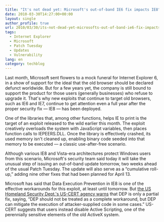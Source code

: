 ```yaml
---
title: "It's not dead yet: Microsoft's out-of-band IE6 fix impacts IE8"
date: 2010-03-30T14:27:00+00:00
layout: single
author_profile: true
url: 2010/03/30/its-not-dead-yet-microsofts-out-of-band-ie6-fix-impacts-ie8/
tags:
  - Internet Explorer
  - Microsoft
  - Patch Tuesday
  - Updates
  - Vulnerability
lang: en
category: techblog
---
```

Last month, Microsoft sent flowers to a mock funeral for Internet Explorer 6, in a show of support for the ideal that the old browser should be declared defunct worldwide. But for a few years yet, the company is still bound to support the product for those users (generally businesses) who refuse to upgrade it. That's why new exploits that continue to target old browsers, such as IE6 and IE7, continue to get attention even a full year after the proper security fix &#8212; IE8 &#8212; has been deployed.

One of the libraries that, among other functions, helps IE to print is the target of an exploit released to the wild earlier this month. The exploit creatively overloads the system with JavaScript variables, then places function calls to IEPEERS.DLL. Once the library is effectively crashed, its used memory isn't cleaned up, enabling binary code seeded into that memory to be executed &#8212; a classic use-after-free scenario.

Although various IE8 and Vista-era architectures protect Windows users from this scenario, Microsoft's security team said today it will take the unusual step of issuing an out-of-band update tomorrow, two weeks ahead of the usual Patch Tuesday. The update will also serve as a “cumulative roll-up,” adding nine other fixes that had been planned for April 13.

Microsoft has said that Data Execution Prevention in IE8 is one of the effective workarounds for this exploit, at least until tomorrow. But [the US Homeland Security Dept.'s US-CERT agency warns](http://www.kb.cert.org/vuls/id/744549) that DEP is only a partial fix, saying, “DEP should not be treated as a complete workaround, but DEP can mitigate the execution of attacker-supplied code in some cases.” US-CERT suggests that users instead disable Active Scripting, one of the perennially sensitive elements of the old ActiveX system.